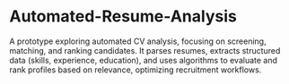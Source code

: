 # Automated-Resume-Analysis
A prototype exploring automated CV analysis, focusing on screening, matching, and ranking candidates. It parses resumes, extracts structured data (skills, experience, education), and uses algorithms to evaluate and rank profiles based on relevance, optimizing recruitment workflows.

